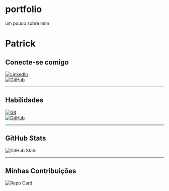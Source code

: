 # portfolio
um pouco sobre mim
# Patrick

## Conecte-se comigo

[![LinkedIn](https://img.shields.io/badge/LinkedIn-0077B5?style=for-the-badge&logo=linkedin&logoColor=white)](https://www.linkedin.com/in/patrick-ryan-de-oliveira-6b8b8123b)  
[![GitHub](https://img.shields.io/badge/GitHub-000000?style=for-the-badge&logo=github&logoColor=0077B5)](https://github.com/patrickryam)

---

## Habilidades

[![Git](https://img.shields.io/badge/Git-F05032?style=for-the-badge&logo=git&logoColor=white)](https://git-scm.com/)  
[![GitHub](https://img.shields.io/badge/GitHub-181717?style=for-the-badge&logo=github&logoColor=white)](https://docs.github.com/)

---

## GitHub Stats

![GitHub Stats](https://github-readme-stats.vercel.app/api?username=octoeli&theme=transparent&bg_color=000000&border_color=FF0000&show_icons=true&icon_color=FF0000&title_color=FF0000&text_color=FFFFFF&hide_title=true)

---

## Minhas Contribuições

![Repo Card](https://github-readme-stats.vercel.app/api/pin/?username=octoeli&repo=dio-lab-open-source&theme=transparent&bg_color=000000&border_color=FF0000&icon_color=FF0000&title_color=FF0000&text_color=FFFFFF)
